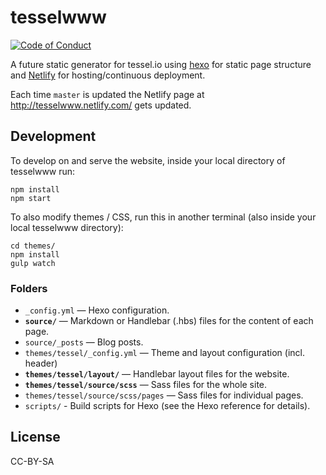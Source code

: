 # tesselwww

[![Code of Conduct](https://img.shields.io/badge/%E2%9D%A4-code%20of%20conduct-blue.svg?style=flat)](https://github.com/tessel/project/blob/master/CONDUCT.md)

A future static generator for tessel.io using [hexo](https://www.npmjs.com/package/hexo) for static page structure and [Netlify](https://www.netlify.com/) for hosting/continuous deployment.

Each time `master` is updated the Netlify page at http://tesselwww.netlify.com/ gets updated.

## Development

To develop on and serve the website, inside your local directory of tesselwww run:

```
npm install
npm start
```

To also modify themes / CSS, run this in another terminal (also inside your local tesselwww directory):

```
cd themes/
npm install
gulp watch
```

### Folders

- `_config.yml` — Hexo configuration.
- **`source/`** — Markdown or Handlebar (.hbs) files for the content of each page.
- `source/_posts` — Blog posts.
- `themes/tessel/_config.yml` — Theme and layout configuration (incl. header)
- **`themes/tessel/layout/`** — Handlebar layout files for the website.
- **`themes/tessel/source/scss`** — Sass files for the whole site.
- `themes/tessel/source/scss/pages` — Sass files for individual pages.
- `scripts/` - Build scripts for Hexo (see the Hexo reference for details).

## License

CC-BY-SA
